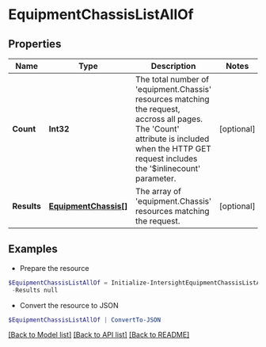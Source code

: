 # EquipmentChassisListAllOf
## Properties

Name | Type | Description | Notes
------------ | ------------- | ------------- | -------------
**Count** | **Int32** | The total number of &#39;equipment.Chassis&#39; resources matching the request, accross all pages. The &#39;Count&#39; attribute is included when the HTTP GET request includes the &#39;$inlinecount&#39; parameter. | [optional] 
**Results** | [**EquipmentChassis[]**](EquipmentChassis.md) | The array of &#39;equipment.Chassis&#39; resources matching the request. | [optional] 

## Examples

- Prepare the resource
```powershell
$EquipmentChassisListAllOf = Initialize-IntersightEquipmentChassisListAllOf  -Count null `
 -Results null
```

- Convert the resource to JSON
```powershell
$EquipmentChassisListAllOf | ConvertTo-JSON
```

[[Back to Model list]](../README.md#documentation-for-models) [[Back to API list]](../README.md#documentation-for-api-endpoints) [[Back to README]](../README.md)

